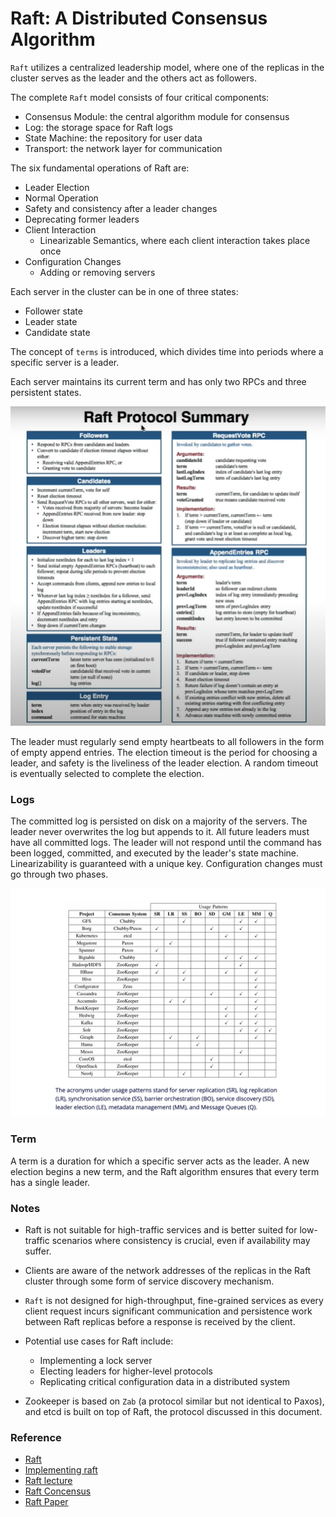 # Raft: A Distributed Consensus Algorithm

`Raft` utilizes a centralized leadership model, where one of the replicas in the cluster serves as the leader and the others act as followers.

The complete `Raft` model consists of four critical components:

- Consensus Module: the central algorithm module for consensus
- Log: the storage space for Raft logs
- State Machine: the repository for user data
- Transport: the network layer for communication

The six fundamental operations of Raft are:

- Leader Election
- Normal Operation
- Safety and consistency after a leader changes
- Deprecating former leaders
- Client Interaction
  - Linearizable Semantics, where each client interaction takes place once
- Configuration Changes
    - Adding or removing servers

Each server in the cluster can be in one of three states:
- Follower state
- Leader state
- Candidate state

The concept of `terms` is introduced, which divides time into periods where a specific server is a leader.

Each server maintains its current term and has only two RPCs and three persistent states.

![Raft](./screen/raft.png)

The leader must regularly send empty heartbeats to all followers in the form of empty append entries. The election timeout is the period for choosing a leader, and safety is the liveliness of the leader election. A random timeout is eventually selected to complete the election.

### Logs
The committed log is persisted on disk on a majority of the servers. The leader never overwrites the log but appends to it. All future leaders must have all committed logs. The leader will not respond until the command has been logged, committed, and executed by the leader's state machine. Linearizability is guaranteed with a unique key. Configuration changes must go through two phases.

![Raft](./screen/Concensus.png)

### Term
A term is a duration for which a specific server acts as the leader. A new election begins a new term, and the Raft algorithm ensures that every term has a single leader.

### Notes
- Raft is not suitable for high-traffic services and is better suited for low-traffic scenarios where consistency is crucial, even if availability may suffer.

- Clients are aware of the network addresses of the replicas in the Raft cluster through some form of service discovery mechanism.

- `Raft` is not designed for high-throughput, fine-grained services as every client request incurs significant communication and persistence work between Raft replicas before a response is received by the client.

- Potential use cases for Raft include:
  - Implementing a lock server
  - Electing leaders for higher-level protocols
  - Replicating critical configuration data in a distributed system

- Zookeeper is based on `Zab` (a protocol similar but not identical to Paxos), and etcd is built on top of Raft, the protocol discussed in this document.

### Reference
- [Raft](https://www.pingcap.com/blog/implement-raft-in-rust)
- [Implementing raft](https://eli.thegreenplace.net/2020/implementing-raft-part-0-introduction)
- [Raft lecture](https://www.youtube.com/watch?v=YbZ3zDzDnrw&feature=youtu.be)
- [Raft Concensus](https://blog.container-solutions.com/raft-explained-part-1-the-consenus-problem)
- [Raft Paper](https://raft.github.io/raft.pdf)